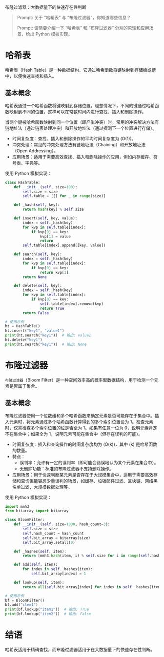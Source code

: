 布隆过滤器：大数据量下的快速存在性判断

> Prompt: 关于 “哈希表” 与 “布隆过滤器”，你知道哪些信息？
>
> Prompt: 请简要介绍一下 “哈希表” 和 “布隆过滤器” 分别的原理和应用场景，给出 Python 模拟实现。

# 哈希表

哈希表（Hash Table）是一种数据结构，它通过哈希函数将键映射到存储桶或槽中，以便快速查找和插入。

## 基本概念

哈希表通过一个哈希函数将键映射到存储位置。理想情况下，不同的键通过哈希函数映射到不同的位置，这样可以在常数时间内进行查找、插入和删除操作。

当两个键被哈希函数映射到同一个位置（即产生冲突）时，常用的冲突解决方法有链地址法（通过链表处理冲突）和开放地址法（通过探测下一个位置进行存储）。

- 时间复杂度：查找、插入和删除操作的平均时间复杂度为 \(O(1)\)。
- 冲突处理：常见的冲突处理方法有链地址法（Chaining）和开放地址法（Open Addressing）。
- 应用场景：适用于需要高效查找、插入和删除操作的应用，例如内存缓存、符号表、字典等。

使用 Python 模拟实现：

```python
class HashTable:
    def __init__(self, size=100):
        self.size = size
        self.table = [[] for _ in range(size)]

    def _hash(self, key):
        return hash(key) % self.size

    def insert(self, key, value):
        index = self._hash(key)
        for kvp in self.table[index]:
            if kvp[0] == key:
                kvp[1] = value
                return
        self.table[index].append([key, value])

    def search(self, key):
        index = self._hash(key)
        for kvp in self.table[index]:
            if kvp[0] == key:
                return kvp[1]
        return None

    def delete(self, key):
        index = self._hash(key)
        for kvp in self.table[index]:
            if kvp[0] == key:
                self.table[index].remove(kvp)
                return True
        return False

# 使用示例
ht = HashTable()
ht.insert("key1", "value1")
print(ht.search("key1"))  # 输出: value1
ht.delete("key1")
print(ht.search("key1"))  # 输出: None
```

# 布隆过滤器

`布隆过滤器`（Bloom Filter）是一种空间效率高的概率型数据结构，用于检测一个元素是否属于集合。

## 基本概念

布隆过滤器使用一个位数组和多个哈希函数来确定元素是否可能存在于集合中。插入元素时，将元素通过多个哈希函数计算得到的多个索引位置设为 1。检查元素时，仅需检查多个索引位置的位是否全为 1。如果有任意一位为 0，说明元素肯定不在集合中；如果全为 1，说明元素可能在集合中（但存在误判的可能）。

- 时间复杂度：插入和查询操作的时间复杂度均为 \(O(k)\)，其中 \(k\) 是哈希函数的数量。
- 特点：
  - 误判率：允许有一定的误判率（即可能会错误地认为某个元素在集合中）。
  - 无删除功能：标准的布隆过滤器不支持删除操作。
- 应用场景：用于快速判断某元素是否存在于大规模集合中，适用于需要高效存储和查询但能容忍少量误判的场景，如缓存、垃圾邮件过滤、区块链、网络黑名单过滤、大规模数据处理等。

使用 Python 模拟实现：

```python
import mmh3
from bitarray import bitarray

class BloomFilter:
    def __init__(self, size=1000, hash_count=3):
        self.size = size
        self.hash_count = hash_count
        self.bit_array = bitarray(size)
        self.bit_array.setall(0)

    def _hashes(self, item):
        return [mmh3.hash(item, i) % self.size for i in range(self.hash_count)]

    def add(self, item):
        for index in self._hashes(item):
            self.bit_array[index] = 1

    def lookup(self, item):
        return all(self.bit_array[index] for index in self._hashes(item))

# 使用示例
bf = BloomFilter()
bf.add("item1")
print(bf.lookup("item1"))  # 输出: True
print(bf.lookup("item2"))  # 输出: False
```

# 结语

哈希表适用于精确查找，而布隆过滤器适用于在大数据量下的快速存在性判断。
